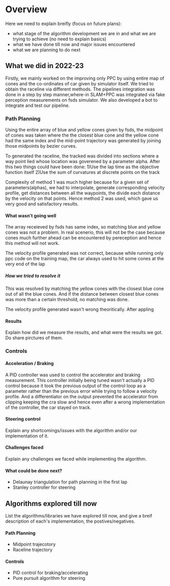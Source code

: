 # Overview
Here we need to explain breifly (focus on future plans):

- what stage of the algorithm development we are in and what we are trying to achieve (no need to explain basics)
- what we have done till now and major issues encountered
- what we are planning to do next

## What we did in 2022-23

 Firstly, we mainly worked on the improving only PPC by using entire map of cones and the co-ordinates of car given by simulator itself. We tried to obtain the raceline via different methods. The pipelines integration was done in a step by step manner,where-in SLAM+PPC was integrated via fake perception measurements on fsds simulator. 
 We also developed a bot to integrate and test our pipeline. 



### Path Planning

Using the entire array of blue and yellow cones given by fsds, the midpoint of cones was taken where the the closest blue cone and the yellow cone had the same index and the mid-point trajectory was generated by joining those midpoints by bezier curves.


To generated the raceline, the tracked was divided into sections where a way point lied whose location was goverened by a parameter alpha. After this two things could have been done:
1)Use the lap time as the objective function itself 
2)Use the sum of curvatures at discrete points on the track

Complexity of method 1 was much higher because for a given set of parameters(alphas), we had to interpolate, generate corresponding velocity profile, get distances between all the waypoints, the divide each distance by the velocity on that points. 
Hence method 2 was used, which gave us very good and satisfactory results. 


#### What wasn't going well

The array receieved by fsds has same index, so matching blue and yellow cones was not a problem. In real scenerio, this will not be the case because cones much further ahead can be encountered by pereception and hence this method will not work.

The velocity profile generated was not correct, because while running only ppc code on the training map, the car always used to hit some cones at the very end of the lap

##### How we tried to resolve it

This was resolved by matching the yellow cones with the closest blue cone out of all the blue cones. And if the distance between closest blue cones was more than a certain threshold, no matching was done. 

The velocity profile generated wasn't wrong theoritically. After appling



#### Results
Explain how did we measure the results, and what were the results we got. Do share pirctures of them.

### Controls

#### Acceleration / Braking
A PID controller was used to control the accelerator and braking measurement.
This controller initially being tuned wasn't actually a PID control because it took the previous output of the control loop as a parameter rather than the previous error while trying to follow a velocity profile. And a differentiator on the output prevented the accelerator from clipping keeping the cra slow and hence even after a wrong implementation of the controller, the car stayed on track.



#### Steering control
Explain any shortcomings/issues with the algorithm and/or our implementation of it.

#### Challenges faced
Explain any challenges we faced while implementing the algorithm.

#### What could be done next?
- Delaunay triangulation for path planning in the first lap
- Stanley controller for steering


## Algorithms explored till now
List the algorithms/libraries we have explored till now, and give a breif description of each's implementation, the postives/negatives.

#### Path Planning 
- Midpoint trajecotory
- Raceline trajectory


#### Controls
- PID control for braking/accelerating
- Pure pursuit algorithm for steering
